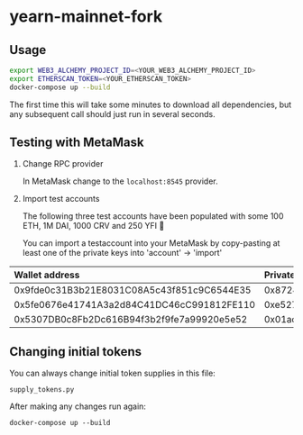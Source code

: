 # yearn-mainnet-fork

## Usage

```bash
export WEB3_ALCHEMY_PROJECT_ID=<YOUR_WEB3_ALCHEMY_PROJECT_ID>
export ETHERSCAN_TOKEN=<YOUR_ETHERSCAN_TOKEN>
docker-compose up --build
```

The first time this will take some minutes to download all dependencies, but any subsequent call should just run in several seconds.


## Testing with MetaMask

1. Change RPC provider

   In MetaMask change to the `localhost:8545` provider.

2. Import test accounts

   The following three test accounts have been populated with some 100 ETH, 1M DAI, 1000 CRV and 250 YFI :rocket:

   You can import a testaccount into your MetaMask by copy-pasting at least one of the private keys into 'account' -> 'import'
   
   


| Wallet address                             | Private key                                                        |
|:------------------------------------------ |:------------------------------------------------------------------ |
| 0x9fde0c31B3b21E8031C08A5c43f851c9C6544E35 | 0x8724398c1580e64667ec0c5d8fff0d1f2e3dd59338c114283c1ea8970b5309b4 |
| 0x5fe0676e41741A3a2d84C41DC46cC991812FE110 | 0xe52789058ba8b5da1c4e82a644fa21d9ceeea35931714a1c12444c0a74e35db7 |
| 0x5307DB0c8Fb2Dc616B94f3b2f9fe7a99920e5e52 | 0x01ac1291b438aeaa2961d9aef838e359707f33203c7a1fbb1b8bc59a48899b12 |


## Changing initial tokens

You can always change initial token supplies in this file:

`supply_tokens.py`


After making any changes run again:

`docker-compose up --build`
